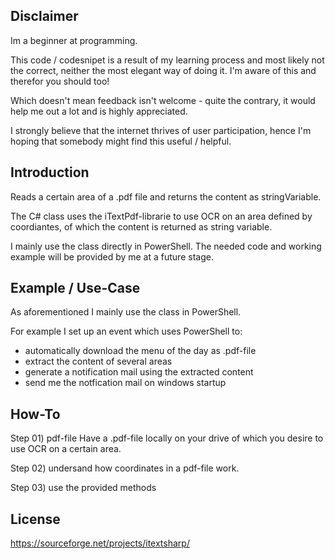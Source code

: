 ## Disclaimer
Im a beginner at programming.

This code / codesnipet is a result of my learning process and most likely
not the correct, neither the most elegant way of doing it.
I'm aware of this and therefor you should too!

Which doesn't mean feedback isn't welcome - quite the contrary,
it would help me out a lot and is highly appreciated.

I strongly believe that the internet thrives of user participation,
hence I'm hoping that somebody might find this useful / helpful. 

## Introduction
Reads a certain area of a .pdf file and returns the content as stringVariable.

The C# class uses the iTextPdf-librarie to use OCR on an area defined by coordiantes,
of which the content is returned as string variable.

I mainly use the class directly in PowerShell.
The needed code and working example will be provided by me at a future stage.

## Example / Use-Case
As aforementioned I mainly use the class in PowerShell.

For example I set up an event which uses PowerShell to:
- automatically download the menu of the day as .pdf-file
- extract the content of several areas
- generate a notification mail using the extracted content
- send me the notfication mail on windows startup

## How-To

Step 01) pdf-file
Have a .pdf-file locally on your drive of which you desire to use OCR on a certain area.



Step 02) undersand how coordinates in a pdf-file work.


Step 03) use the provided methods



## License
https://sourceforge.net/projects/itextsharp/
